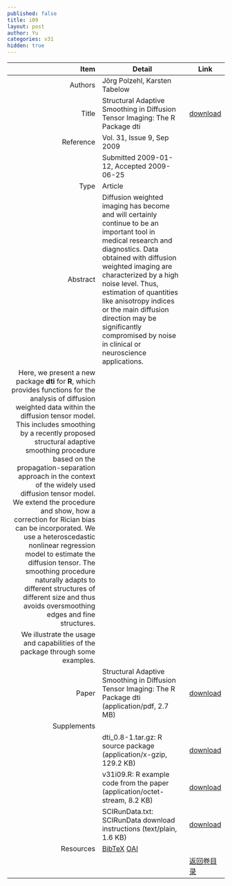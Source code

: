 ```yaml
---
published: false
title: i09
layout: post
author: Yu
categories: v31
hidden: true
---
```


| Item | Detail | Link |
|---:|---|---|
| Authors | Jörg  Polzehl, Karsten  Tabelow| |
| Title |Structural Adaptive Smoothing in Diffusion Tensor Imaging: The R Package dti | [download](http://www.jstatsoft.org/v31/i09/paper) |
| Reference |Vol. 31, Issue 9, Sep 2009 | |
| | Submitted 2009-01-12, Accepted 2009-06-25| | 
| Type | Article| |
| Abstract | Diffusion weighted imaging has become and will certainly continue to be an important tool in medical research and diagnostics. Data obtained with diffusion weighted imaging are characterized by a high noise level. Thus, estimation  of quantities like anisotropy indices or the main diffusion direction may be significantly compromised by noise in clinical or neuroscience applications.| |
 Here, we present a new package <b>dti</b> for <b>R</b>, which provides functions for the analysis of diffusion weighted data within the diffusion tensor model.  This includes smoothing by a recently proposed structural adaptive smoothing procedure based on the propagation-separation approach in the context of the widely used diffusion tensor model. We extend the procedure and show, how a correction for Rician bias can be incorporated. We use a heteroscedastic nonlinear regression model to estimate the diffusion tensor. The smoothing procedure naturally adapts to different structures of different size and thus avoids oversmoothing edges and fine structures.| |
 We illustrate the usage and capabilities of the package through some examples.| |
| Paper | Structural Adaptive Smoothing in Diffusion Tensor Imaging: The R Package dti  (application/pdf, 2.7 MB)| [download](http://www.jstatsoft.org/v31/i09/paper) |
| Supplements | | |
| |dti_0.8-1.tar.gz: R source package  (application/x-gzip, 129.2 KB)|  [download](http://www.jstatsoft.org/v31/i09/supp/1) |
| |v31i09.R: R example code from the paper  (application/octet-stream, 8.2 KB)|  [download](http://www.jstatsoft.org/v31/i09/supp/2) |
| |SCIRunData.txt: SCIRunData download instructions  (text/plain, 1.6 KB)|  [download](http://www.jstatsoft.org/v31/i09/supp/3) |
| Resources | [BibTeX](http://www.jstatsoft.org/v31/i09/bibtex) [OAI](http://www.jstatsoft.org/oai?verb=GetRecord&identifier=oai.jstatsoft/v31/i09&prefix=oai_dc)| |
| |  | [返回卷目录]({{site.baseurl}}/volume/v31.html) |